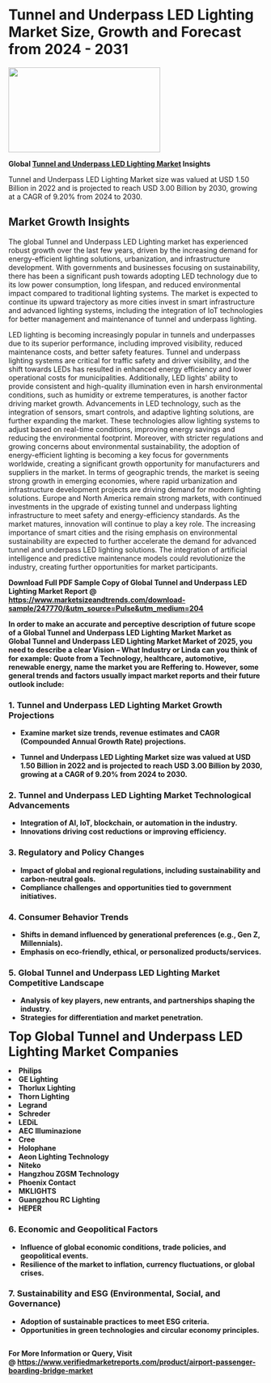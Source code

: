 <H1>Tunnel and Underpass LED Lighting Market Size, Growth and Forecast from 2024 - 2031</H1><img class="aligncenter size-medium wp-image-584254" src="https://thirdeyenews.in/wp-content/uploads/2024/09/Global-Market-Research-300x168.jpeg" alt="" width="300" height="168" /><p><strong>Global&nbsp;<a href="https://www.marketsizeandtrends.com/download-sample/247770/&amp;utm_source=Pulse&amp;utm_medium=204">Tunnel and Underpass LED Lighting Market</a> Insights</strong></p><p>Tunnel and Underpass LED Lighting Market size was valued at USD 1.50 Billion in 2022 and is projected to reach USD 3.00 Billion by 2030, growing at a CAGR of 9.20% from 2024 to 2030.</p><p><h2>Market Growth Insights</h2> <p>The global Tunnel and Underpass LED Lighting market has experienced robust growth over the last few years, driven by the increasing demand for energy-efficient lighting solutions, urbanization, and infrastructure development. With governments and businesses focusing on sustainability, there has been a significant push towards adopting LED technology due to its low power consumption, long lifespan, and reduced environmental impact compared to traditional lighting systems. The market is expected to continue its upward trajectory as more cities invest in smart infrastructure and advanced lighting systems, including the integration of IoT technologies for better management and maintenance of tunnel and underpass lighting.</p> <p><strong></strong></p> <p>LED lighting is becoming increasingly popular in tunnels and underpasses due to its superior performance, including improved visibility, reduced maintenance costs, and better safety features. Tunnel and underpass lighting systems are critical for traffic safety and driver visibility, and the shift towards LEDs has resulted in enhanced energy efficiency and lower operational costs for municipalities. Additionally, LED lights' ability to provide consistent and high-quality illumination even in harsh environmental conditions, such as humidity or extreme temperatures, is another factor driving market growth. Advancements in LED technology, such as the integration of sensors, smart controls, and adaptive lighting solutions, are further expanding the market. These technologies allow lighting systems to adjust based on real-time conditions, improving energy savings and reducing the environmental footprint. Moreover, with stricter regulations and growing concerns about environmental sustainability, the adoption of energy-efficient lighting is becoming a key focus for governments worldwide, creating a significant growth opportunity for manufacturers and suppliers in the market. In terms of geographic trends, the market is seeing strong growth in emerging economies, where rapid urbanization and infrastructure development projects are driving demand for modern lighting solutions. Europe and North America remain strong markets, with continued investments in the upgrade of existing tunnel and underpass lighting infrastructure to meet safety and energy-efficiency standards. As the market matures, innovation will continue to play a key role. The increasing importance of smart cities and the rising emphasis on environmental sustainability are expected to further accelerate the demand for advanced tunnel and underpass LED lighting solutions. The integration of artificial intelligence and predictive maintenance models could revolutionize the industry, creating further opportunities for market participants.</p> <p><strong></p><p><span class=""><strong>Download Full PDF Sample Copy of Global Tunnel and Underpass LED Lighting Market Report</strong> @ <a href="https://www.marketsizeandtrends.com/download-sample/247770/&amp;utm_source=Pulse&amp;utm_medium=204" target="_blank">https://www.marketsizeandtrends.com/download-sample/247770/&amp;utm_source=Pulse&amp;utm_medium=204</a></span></p><p>In order to make an accurate and perceptive description of future scope of a Global&nbsp;Tunnel and Underpass LED Lighting Market Market as Global&nbsp;Tunnel and Underpass LED Lighting Market Market of 2025, you need to describe a clear Vision &ndash; What Industry or Linda can you think of for example: Quote from a Technology, healthcare, automotive, renewable energy, name the market you are Reffering to. However, some general trends and factors usually impact market reports and their future outlook include:</p><h3>1.&nbsp;<strong>Tunnel and Underpass LED Lighting Market Growth Projections</strong></h3><ul><li>Examine market size trends, revenue estimates and CAGR (Compounded Annual Growth Rate) projections.</li><li><p>Tunnel and Underpass LED Lighting Market size was valued at USD 1.50 Billion in 2022 and is projected to reach USD 3.00 Billion by 2030, growing at a CAGR of 9.20% from 2024 to 2030.</p></li></ul><h3>2.&nbsp;<strong>Tunnel and Underpass LED Lighting Market Technological Advancements</strong></h3><ul><li>Integration of AI, IoT, blockchain, or automation in the industry.</li><li>Innovations driving cost reductions or improving efficiency.</li></ul><h3>3.&nbsp;<strong>Regulatory and Policy Changes</strong></h3><ul><li>Impact of global and regional regulations, including sustainability and carbon-neutral goals.</li><li>Compliance challenges and opportunities tied to government initiatives.</li></ul><h3>4.&nbsp;<strong>Consumer Behavior Trends</strong></h3><ul><li>Shifts in demand influenced by generational preferences (e.g., Gen Z, Millennials).</li><li>Emphasis on eco-friendly, ethical, or personalized products/services.</li></ul><h3>5.&nbsp;<strong>Global Tunnel and Underpass LED Lighting Market Competitive Landscape</strong></h3><ul><li>Analysis of key players, new entrants, and partnerships shaping the industry.</li><li>Strategies for differentiation and market penetration.</li></ul><p data-pm-slice="1 1 []"><span style="color: inherit; font-family: inherit; font-size: 25px;">Top Global Tunnel and Underpass LED Lighting Market Companies</span></p><div class="" data-test-id=""><p><li>Philips</li><li> GE Lighting</li><li> Thorlux Lighting</li><li> Thorn Lighting</li><li> Legrand</li><li> Schreder</li><li> LEDiL</li><li> AEC Illuminazione</li><li> Cree</li><li> Holophane</li><li> Aeon Lighting Technology</li><li> Niteko</li><li> Hangzhou ZGSM Technology</li><li> Phoenix Contact</li><li> MKLIGHTS</li><li> Guangzhou RC Lighting</li><li> HEPER</li></p></div><h3>6.&nbsp;<strong>Economic and Geopolitical Factors</strong></h3><ul><li>Influence of global economic conditions, trade policies, and geopolitical events.</li><li>Resilience of the market to inflation, currency fluctuations, or global crises.</li></ul><h3>7.&nbsp;<strong>Sustainability and ESG (Environmental, Social, and Governance)</strong></h3><ul><li>Adoption of sustainable practices to meet ESG criteria.</li><li>Opportunities in green technologies and circular economy principles.</li></ul><h2><strong style="font-size: 14px;">For More Information or Query, Visit @&nbsp;</strong><a style="background-color: #ffffff; font-size: 14px;" href="https://www.marketsizeandtrends.com/report/tunnel-and-underpass-led-lighting-market/" target="_blank">https://www.verifiedmarketreports.com/product/airport-passenger-boarding-bridge-market</a></h2>
